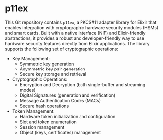 # p11ex

This Git repository contains `p11ex`, a PKCS#11 adapter library for Elixir that enables integration with cryptographic hardware security modules (HSMs) and smart cards. Built with a native interface (NIF) and Elixir-friendly abstractions, it provides a robust and developer-friendly way to use hardware security features directly from Elixir applications. The library supports the following set of cryptographic operations:

- Key Management:
  - Symmetric key generation
  - Asymmetric key pair generation
  - Secure key storage and retrieval
- Cryptographic Operations:
  - Encryption and Decryption (both single-buffer and streaming modes)
  - Digital Signatures (generation and verification)
  - Message Authentication Codes (MACs)
  - Secure hash operations
- Token Management:
  - Hardware token initialization and configuration
  - Slot and token enumeration
  - Session management
  - Object (keys, certificates) management

